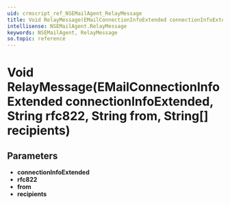 ```yaml
---
uid: crmscript_ref_NSEMailAgent_RelayMessage
title: Void RelayMessage(EMailConnectionInfoExtended connectionInfoExtended, String rfc822, String from, String[] recipients)
intellisense: NSEMailAgent.RelayMessage
keywords: NSEMailAgent, RelayMessage
so.topic: reference
---
```


# Void RelayMessage(EMailConnectionInfoExtended connectionInfoExtended, String rfc822, String from, String[] recipients)

## Parameters

* **connectionInfoExtended** 
* **rfc822** 
* **from** 
* **recipients** 
